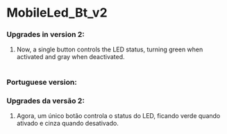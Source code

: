 # MobileLed_Bt_v2

### Upgrades in version 2:

1. Now, a single button controls the LED status, turning green when activated and gray when deactivated.
#

### Portuguese version:

### Upgrades da versão 2:

1. Agora, um único botão controla o status do LED, ficando verde quando ativado e cinza quando desativado.
